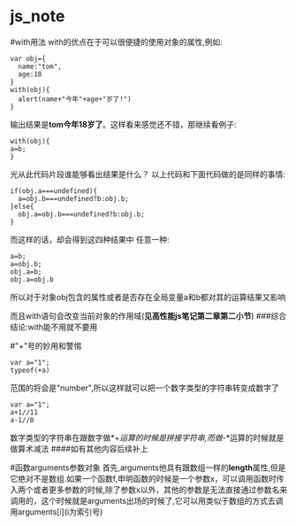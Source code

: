 # js_note
#with用法
with的优点在于可以很便捷的使用对象的属性,例如:
```
var obj={
  name:"tom",
  age:18
}
with(obj){
  alert(name+"今年"+age+"岁了!")
}
```
输出结果是**tom今年18岁了**。这样看来感觉还不错，那继续看例子:
```
with(obj){
a=b;
}
```
光从此代码片段谁能够看出结果是什么？
以上代码和下面代码做的是同样的事情:
```
if(obj.a===undefined){
  a=obj.b===undefined?b:obj.b;
}else{
  obj.a=obj.b===undefined?b:obj.b;
}
```
而这样的话，却会得到这四种结果中 任意一种:
```
a=b;
a=obj.b;
obj.a=b;
obj.a=obj.b
```
所以对于对象obj包含的属性或者是否存在全局变量a和b都对其的运算结果又影响

而且with语句会改变当前对象的作用域(**见高性能js笔记第二章第二小节**)
###综合结论:with能不用就不要用


#"+"号的妙用和警惕
```
var a="1";
typeof(+a)
```
范围的将会是"number",所以这样就可以把一个数字类型的字符串转变成数字了

```
var a="1";
a+1//11
a-1//0
```
数字类型的字符串在跟数字做*+*运算的时候是拼接字符串,而做*-*运算的时候就是做算术减法
####如有其他内容后续补上

#函数arguments参数对象
首先,arguments他具有跟数组一样的**length**属性,但是它绝对不是数组.如果一个函数f,申明函数的时候是一个参数x，可以调用函数时传入两个或者更多参数的时候,除了参数x以外，其他的参数是无法直接通过参数名来调用的，这个时候就是arguments出场的时候了,它可以用类似于数组的方式去调用arguments\[i\](i为索引号)
